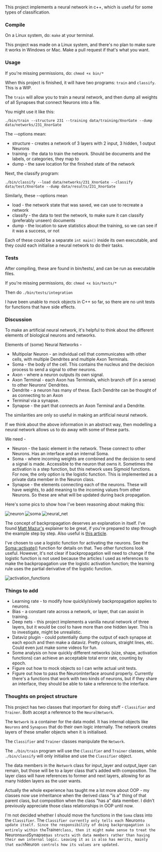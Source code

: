 This project implements a neural network in c++, which is useful for some types of classification.

### Compile

On a Linux system, do: `make` at your terminal.

This project was made on a Linux system, and there's no plan to make sure it works in Windows or
Mac. Make a pull request if that's what you want.

### Usage

If you're missing permissions, do: `chmod +x bin/*`

When this project is finished, it will have two programs: `train` and `classify`. This is a WIP.

The `train` will allow you to train a neural network, and then dump all weights of all Synapses that
connect Neurons into a file.

You might use it like this:

    ./bin/train --structure 231 --training data/training/XnorGate --dump data/networks/231_XnorGate

The --options mean:

- structure - creates a network of 3 layers with 2 input, 3 hidden, 1 output Neurons
- training - the data to train the network. Should be documents and the labels, or categories, they
  map to
- dump - the save location for the finished state of the network

Next, the classify program:

    ./bin/classify --load data/networks/231_XnorGate --classify data/test/XnorGate --dump data/results/231_XnorGate

Similarly, these --options mean

- load - the network state that was saved, we can use to recreate a network
- classify - the data to test the network, to make sure it can classify (preferably unseen) documents
- dump - the location to save statistics about the training, so we can see if it was a success, or
  not

Each of these could be a separate `int main()` inside its own executable, and they could each
initialise a neural network to do their tasks.

### Tests

After compiling, these are found in bin/tests/, and can be run as executable files.

If you're missing permissions, do: `chmod +x bin/tests/*`

Then do `./bin/tests/integration`

I have been unable to mock objects in C++ so far, so there are no unit tests for functions that have
side effects.

### Discussion

To make an artificial neural network, it's helpful to think about the different elements of biological
neurons and networks.

Elements of (some) Neural Networks -

- Multipolar Neuron - an individual cell that communicates with other cells, with multiple
  Dendrites and multiple Axon Terminals.
- Soma - the body of the cell. This contains the nucleus and the decision process to send a signal to
other neurons.
- Axon - where a neuron outputs its own signal.
- Axon Terminal - each Axon has Terminals, which branch off (in a sense) to other Neurons' Dendrites.
- Dendrite - a neuron has many of these. Each Dendrite can be thought of as connecting to an Axon
- Terminal via a synapse.
- Synapse - the part that connects an Axon Terminal and a Dendrite.

The similarities are only so useful in making an artificial neural network.

If we think about the above information in an abstract way, then modelling a neural network allows
us to do away with some of these parts.

We need -

- Neuron - the basic element in the network. These connect to other Neurons. Has an interface and an
internal Soma.
- Soma - where incoming weights are combined and the decision to send a signal is made. Accessible to
the neuron that owns it. Sometimes the activation is a step function, but this network uses Sigmoid
functions. For now, the only option is the logistic function. This is implemented as a private data
member in the Neuron class.
- Synapse - the elements connecting each of the neurons. These will have weights, to add meaning to
the incoming values from other Neurons. So these are what will be updated during back propagation.

Here's some pics to show how I've been reasoning about making this:

![neuron](docs/neuron.png)
![soma](docs/soma.png)
![neural_net](docs/neural_net.png)

The concept of backpropagation deserves an explanation in itself. I've found
[Matt Mazur's](https://mattmazur.com/2015/03/17/a-step-by-step-backpropagation-example/) explainer
to be great, if you're prepared to step through the example step by step. 
Also useful is [this
article](https://web.archive.org/web/20150317210621/https://www4.rgu.ac.uk/files/chapter3%20-%20bp.pdf).

I've chosen to use a logistic function for activating the neurons. See the 
[Soma::activate()](/src/assets/soma.cpp) function for details on that. Two other functions 
look useful. However, it's not clear if backpropagation will need to change if the logistic function
is not used because the articles I used as references to make the backpropagation use the logistic
activation function; the learning rule uses the partial derivative of the logistic function.

![activation_functions](docs/activation_functions.png)

### Things to add

- Learning rate - to modify how quickly/slowly backpropagation applies to neurons.
- Bias - a constant rate across a network, or layer, that can assist in training.
- Deep nets - this project implements a vanilla neural network of three layers, but it would be
  cool to have more than one hidden layer. This is to investigate, might be unrealistic.
- Dataviz plugin - could potentially dump the output of each synapse at each epoch and then make a
  dataviz. Pretty colours, straight lines, etc. Could even just make some videos for fun.
- Some analysis on how quickly different networks (size, shape, activation functions) can achieve an
  acceptable total error rate, counting by epoch.
- Figure out how to mock objects so I can write actual unit tests.
- Figure out how to pass the NeuronInterface around properly. Currently there's a functions that
  work with two kinds of neurons, but if they share an interface, they should be able to take a
  reference to the interface.

### Thoughts on project structure

This project has two classes that important for doing stuff - `Classifier` and `Trainer`. Both accept
a reference to the `NeuralNetwork`.

The `Network` is a container for the data model. It has internal objects like `Neurons` and
`Synapses` that do their own logic internally. The network creates layers of these smaller objects
when it is initialised.

The `Classifier` and `Trainer` classes manipulate the `Network`.

The `./bin/train` program will use the `Classifier` and `Trainer` classes, while `./bin/classify`
will only initialise and use the `Classifier` object.

The data members in the i`Network` class for input_layer and output_layer can remain, but those will
be to a layer class that's added with composition. The layer class will have references to former and
next layers, allowing for as many hidden layers as the user wants.

Actually the whole experience has taught me a lot more about OOP - my classes now use inheritance
when the derived class "is a" thing of that parent class, but composition when the class "has a"
data member. I didn't previously appreciate those class relationships in OOP until now.

I'm not decided whether I should move the functions in the `Soma` class into the `Classifier`. The
`Classifier currently only tells each `Neuron` to update itself. Since the responsibility of doing
backpropagation is entirely within the `Trainer` class, then it might make sense to treat the 
`Neurons` and `Synapses` as structs with data members rather than having their own internal logic.
Leaving it as is also has merits, mainly that each `Neuron` controls how its values are updated.`

